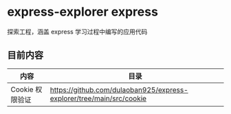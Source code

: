 # express-explorer express 
探索工程，涵盖 express 学习过程中编写的应用代码 

## 目前内容 

| 内容 | 目录 | 
|-|-| 
| Cookie 权限验证 | https://github.com/dulaoban925/express-explorer/tree/main/src/cookie |
